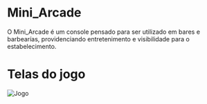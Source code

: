 # Mini_Arcade
O Mini_Arcade é um console pensado para ser utilizado em bares e barbearías, providenciando entretenimento e visibilidade para o estabelecimento.

# Telas do jogo
![Jogo](Telas_prototipo/TP1)
